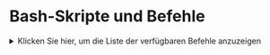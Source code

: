 # Bash-Skripte und Befehle

<details>
  <summary>Klicken Sie hier, um die Liste der verfügbaren Befehle anzuzeigen</summary>
  
  <!-- commands_start -->

- **modsecurity_latest_ubuntu20.04.sh**:
  `wget "https://raw.githubusercontent.com/CreaMate-Consulting/bash-scripts-for-ubuntu/main/ubuntu20.04/ModSecurity/modsecurity_latest_ubuntu20.04.sh" && bash modsecurity_latest_ubuntu20.04.sh`

- **zabbix_6.2_ubuntu20.04_agent.sh**:
  `   wget "https://raw.githubusercontent.com/CreaMate-Consulting/bash-scripts-for-ubuntu/main/ubuntu20.04/Zabbix/zabbix_6.2_ubuntu20.04_agent.sh" && bash zabbix_6.2_ubuntu20.04_agent.sh`

- **lamp_ubuntu22.04.sh**:
  `wget "https://raw.githubusercontent.com/CreaMate-Consulting/bash-scripts-for-ubuntu/main/ubuntu20.04/LAMP/lamp_ubuntu20.04.sh" && bash lamp_ubuntu20.04.sh`

- **zabbix_6.2_ubuntu22.04_server_frontend_agent.sh**:
  `   wget "https://raw.githubusercontent.com/CreaMate-Consulting/bash-scripts-for-ubuntu/main/ubuntu22.04/Zabbix/zabbix_6.2_ubuntu22.04_server_frontend_agent.sh" && bash zabbix_6.2_ubuntu22.04_server_frontend_agent.sh`

- **zabbix_6.2_ubuntu22.04_agent.sh**:
  `   wget "https://raw.githubusercontent.com/CreaMate-Consulting/bash-scripts-for-ubuntu/main/ubuntu22.04/Zabbix/zabbix_6.2_ubuntu22.04_agent.sh" && bash zabbix_6.2_ubuntu22.04_agent.sh`

- **lamp_ubuntu22.04.sh**:
  `wget "https://raw.githubusercontent.com/CreaMate-Consulting/bash-scripts-for-ubuntu/main/ubuntu22.04/LAMP/lamp_ubuntu22.04.sh" && bash lamp_ubuntu22.04.sh`

  <!-- commands_end -->

</details>
